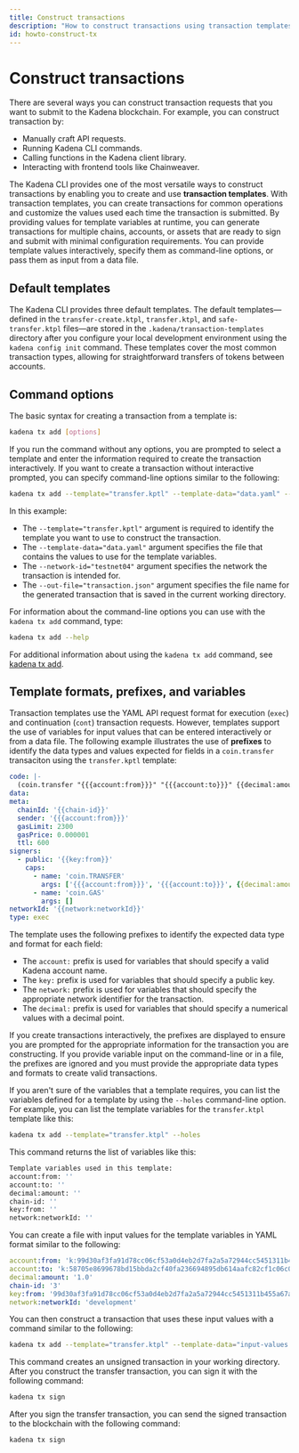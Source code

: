 ```yaml
---
title: Construct transactions
description: "How to construct transactions using transaction templates and the Kadena CLI."
id: howto-construct-tx
---
```


# Construct transactions

There are several ways you can construct transaction requests that you want to submit to the Kadena blockchain.
For example, you can construct transaction by:

- Manually craft API requests.
- Running Kadena CLI commands.
- Calling functions in the Kadena client library.
- Interacting with frontend tools like Chainweaver.

The Kadena CLI provides one of the most versatile ways to construct transactions by enabling you to create and use **transaction templates**. 
With transaction templates, you can create transactions for common operations and customize the values used each time the transaction is submitted.
By providing values for template variables at runtime, you can generate transactions for multiple chains, accounts, or assets that are ready to sign and submit with minimal configuration requirements. 
You can provide template values interactively, specify them as command-line options, or pass them as input from a data file.

## Default templates

The Kadena CLI provides three default templates. 
The default templates—defined in the `transfer-create.ktpl`, `transfer.ktpl`, and `safe-transfer.ktpl` files—are stored in the `.kadena/transaction-templates` directory after you configure your local development environment using the `kadena config init` command. 
These templates cover the most common transaction types, allowing for straightforward transfers of tokens between accounts.

## Command options

The basic syntax for creating a transaction from a template is:

```bash
kadena tx add [options]
```

If you run the command without any options, you are prompted to select a template and enter the information required to create the transaction interactively. 
If you want to create a transaction without interactive prompted, you can specify command-line options similar to the following:

```bash
kadena tx add --template="transfer.kptl" --template-data="data.yaml" --network-id="testnet04" --out-file="transaction.json"
```

In this example:

- The `--template="transfer.kptl"` argument is required to identify the template you want to use to construct the transaction.
- The `--template-data="data.yaml"` argument specifies the file that contains the values to use for the template variables.
- The `--network-id="testnet04"` argument specifies the network the transaction is intended for. 
- The `--out-file="transaction.json"` argument specifies the file name for the generated transaction that is saved in the current working directory.

For information about the command-line options you can use with the `kadena tx add` command, type:

```bash
kadena tx add --help
```

For additional information about using the `kadena tx add` command, see [kadena tx add](/reference/cli/cli-tx#kadena-tx-add).

## Template formats, prefixes, and variables

Transaction templates use the YAML API request format for execution (`exec`) and continuation (`cont`) transaction requests.
However, templates support the use of variables for input values that can be entered interactively or from a data file.
The following example illustrates the use of **prefixes** to identify the data types and values expected for fields in a `coin.transfer` transaciton using the `transfer.kptl` template:

```yaml
code: |-
  (coin.transfer "{{{account:from}}}" "{{{account:to}}}" {{decimal:amount}})
data:
meta:
  chainId: '{{chain-id}}'
  sender: '{{{account:from}}}'
  gasLimit: 2300
  gasPrice: 0.000001
  ttl: 600
signers:
  - public: '{{key:from}}'
    caps:
      - name: 'coin.TRANSFER'
        args: ['{{{account:from}}}', '{{{account:to}}}', {{decimal:amount}}]
      - name: 'coin.GAS'
        args: []
networkId: '{{network:networkId}}'
type: exec
```

The template uses the following prefixes to identify the expected data type and format for each field:

- The `account:` prefix is used for variables that should specify a valid Kadena account name.
- The `key:` prefix is used for variables that should specify a public key. 
- The `network:` prefix is used for variables that should specify the appropriate network identifier for the transaction.
- The `decimal:` prefix is used for variables that should specify a numerical values with a decimal point.

If you create transactions interactively, the prefixes are displayed to ensure you are prompted for the appropriate information for the transaction you are constructing. 
If you provide variable input on the command-line or in a file, the prefixes are ignored and you must provide the appropriate data types and formats to create valid transactions.

If you aren't sure of the variables that a template requires, you can list the variables defined for a template by using the `--holes` command-line option.
For example, you can list the template variables for the `transfer.ktpl` template like this:

```bash
kadena tx add --template="transfer.ktpl" --holes
```

This command returns the list of variables like this:

```bash
Template variables used in this template:
account:from: ''
account:to: ''
decimal:amount: ''
chain-id: ''
key:from: ''
network:networkId: ''
```

You can create a file with input values for the template variables in YAML format similar to the following:

```yaml
account:from: 'k:99d30af3fa91d78cc06cf53a0d4eb2d7fa2a5a72944cc5451311b455a67a3c1c'
account:to: 'k:58705e8699678bd15bbda2cf40fa236694895db614aafc82cf1c06c014ca963c'
decimal:amount: '1.0'
chain-id: '3'
key:from: '99d30af3fa91d78cc06cf53a0d4eb2d7fa2a5a72944cc5451311b455a67a3c1c'
network:networkId: 'development'
```

You can then construct a transaction that uses these input values with a command similar to the following:

```bash
kadena tx add --template="transfer.ktpl" --template-data="input-values.yaml" --out-file="transfer-tx-01.json"
```

This command creates an unsigned transaction in your working directory.
After you construct the transfer transaction, you can sign it with the following command:

```bash
kadena tx sign
```

After you sign the transfer transaction, you can send the signed transaction to the blockchain with the following command:

```bash
kadena tx sign
```
